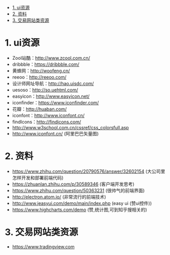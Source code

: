 

<!-- TOC -->

- [1. ui资源](#1-ui资源)
- [2. 资料](#2-资料)
- [3. 交易网站类资源](#3-交易网站类资源)

<!-- /TOC -->


<a id="markdown-1-ui资源" name="1-ui资源"></a>
# 1. ui资源

* Zool站酷：http://www.zcool.com.cn/
* dribbble：https://dribbble.com/
* 黄蜂网：http://woofeng.cn/
* reeoo：http://reeoo.com/
* 设计师网址导航：http://hao.uisdc.com/
* uesoso：http://so.uehtml.com/
* easyicon：http://www.easyicon.net/
* iconfinder：https://www.iconfinder.com/
* 花瓣：http://huaban.com/
* iconfont：http://www.iconfont.cn/
* findIcons：http://findicons.com/
* http://www.w3school.com.cn/cssref/css_colorsfull.asp
* http://www.iconfont.cn/ (阿里巴巴矢量图)



<a id="markdown-2-资料" name="2-资料"></a>
# 2. 资料

* https://www.zhihu.com/question/20790576/answer/32602154  (大公司里怎样开发和部署前端代码)
* https://zhuanlan.zhihu.com/p/30589346 (客户端开发思考)
* https://www.zhihu.com/question/50363231 (很帅气的前端界面)
* http://electron.atom.io/ (非常流行的前端技术)
* http://www.jeasyui.com/demo/main/index.php (easy ui (赞ui控件))
* https://www.highcharts.com/demo (赞,统计图,可到知乎搜相关的)


<a id="markdown-3-交易网站类资源" name="3-交易网站类资源"></a>
# 3. 交易网站类资源

* https://www.tradingview.com
